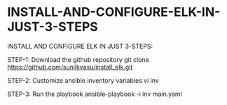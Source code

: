 # INSTALL-AND-CONFIGURE-ELK-IN-JUST-3-STEPS
INSTALL AND CONFIGURE ELK IN JUST 3-STEPS:



STEP-1: Download the github repository
	git clone https://github.com/sunilkvasu/install_elk.git

STEP-2: Customize ansible inventory variables
	vi inv

STEP-3: Run the playbook
	ansible-playbook -i inv main.yaml

